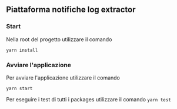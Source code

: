 ## **Piattaforma notifiche log extractor**

### **Start**

Nella root del progetto utilizzare il comando

`yarn install`

### **Avviare l'applicazione**

Per avviare l'applicazione utilizzare il comando

`yarn start`

Per eseguire i test di tutti i packages utilizzare il comando `yarn test`
